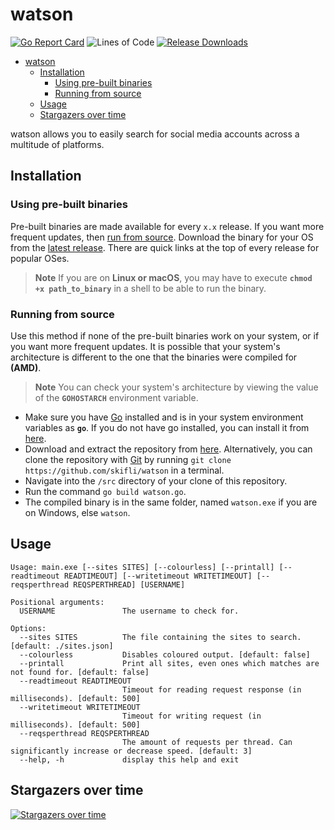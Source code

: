 # watson

[![Go Report Card](https://goreportcard.com/badge/github.com/skifli/watson)](https://goreportcard.com/report/github.com/skifli/watson)
![Lines of Code](https://img.shields.io/github/languages/code-size/skifli/watson)
[![Release Downloads](https://img.shields.io/github/downloads/skifli/watson/total.svg)](https://github.com/skifli/watson/releases)

- [watson](#watson)
  - [Installation](#installation)
    - [Using pre-built binaries](#using-pre-built-binaries)
    - [Running from source](#running-from-source)
  - [Usage](#usage)
  - [Stargazers over time](#stargazers-over-time)

watson allows you to easily search for social media accounts across a multitude of platforms.

## Installation

### Using pre-built binaries

Pre-built binaries are made available for every `x.x` release. If you want more frequent updates, then [run from source](#running-from-source). Download the binary for your OS from the [latest release](https://github.com/skifli/watson/releases/latest). There are quick links at the top of every release for popular OSes.

> **Note** If you are on **Linux or macOS**, you may have to execute **`chmod +x path_to_binary`** in a shell to be able to run the binary.

### Running from source

Use this method if none of the pre-built binaries work on your system, or if you want more frequent updates. It is possible that your system's architecture is different to the one that the binaries were compiled for **(AMD)**.

> **Note** You can check your system's architecture by viewing the value of the **`GOHOSTARCH`** environment variable.

* Make sure you have [Go](https://go.dev) installed and is in your system environment variables as **`go`**. If you do not have go installed, you can install it from [here](https://go.dev/dl/).
* Download and extract the repository from [here](https://github.com/skifli/watson/archive/refs/heads/master.zip). Alternatively, you can clone the repository with [Git](https://git-scm.com/) by running `git clone https://github.com/skifli/watson` in a terminal.
* Navigate into the `/src` directory of your clone of this repository.
* Run the command `go build watson.go`.
* The compiled binary is in the same folder, named `watson.exe` if you are on Windows, else `watson`.

## Usage

```
Usage: main.exe [--sites SITES] [--colourless] [--printall] [--readtimeout READTIMEOUT] [--writetimeout WRITETIMEOUT] [--reqsperthread REQSPERTHREAD] [USERNAME]

Positional arguments:
  USERNAME               The username to check for.

Options:
  --sites SITES          The file containing the sites to search. [default: ./sites.json]
  --colourless           Disables coloured output. [default: false]
  --printall             Print all sites, even ones which matches are not found for. [default: false]
  --readtimeout READTIMEOUT
                         Timeout for reading request response (in milliseconds). [default: 500]
  --writetimeout WRITETIMEOUT
                         Timeout for writing request (in milliseconds). [default: 500]
  --reqsperthread REQSPERTHREAD
                         The amount of requests per thread. Can significantly increase or decrease speed. [default: 3]
  --help, -h             display this help and exit
```

## Stargazers over time

[![Stargazers over time](https://starchart.cc/skifli/watson.svg)](https://starchart.cc/skifli/watson)